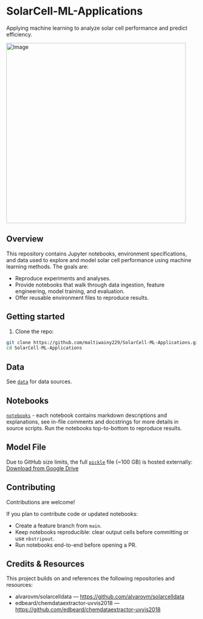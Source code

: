 # SolarCell-ML-Applications
Applying machine learning to analyze solar cell performance and predict efficiency.

<img width="475" height="475" alt="Image" src="https://github.com/user-attachments/assets/3ed1b604-52a5-4bee-a516-e6899c3b2656" />

## Overview

This repository contains Jupyter notebooks, environment specifications, and data used to explore and model solar cell performance using machine learning methods. The goals are:
- Reproduce experiments and analyses.
- Provide notebooks that walk through data ingestion, feature engineering, model training, and evaluation.
- Offer reusable environment files to reproduce results.

## Getting started

1. Clone the repo:
```bash
git clone https://github.com/maltiwainy229/SolarCell-ML-Applications.git
cd SolarCell-ML-Applications
```

## Data

See [`data`](data) for data sources. 

## Notebooks
[`notebooks`](notebooks) - each notebook contains markdown descriptions and explanations, see in-file comments and docstrings for more details in source scripts. Run the notebooks top-to-bottom to reproduce results.

## Model File
Due to GitHub size limits, the full [`pickle`](pickle) file (~100 GB) is hosted externally:
[Download from Google Drive](https://drive.google.com/file/d/1PpUy9nkPIpzvdHHDD-el9eJ5A4c_8k4o/view?usp=drive_link)

## Contributing

Contributions are welcome! 

If you plan to contribute code or updated notebooks:
- Create a feature branch from `main`.
- Keep notebooks reproducible: clear output cells before committing or use `nbstripout`.
- Run notebooks end-to-end before opening a PR.

## Credits & Resources

This project builds on and references the following repositories and resources:
- alvarovm/solarcelldata — https://github.com/alvarovm/solarcelldata
- edbeard/chemdataextractor-uvvis2018 — https://github.com/edbeard/chemdataextractor-uvvis2018
